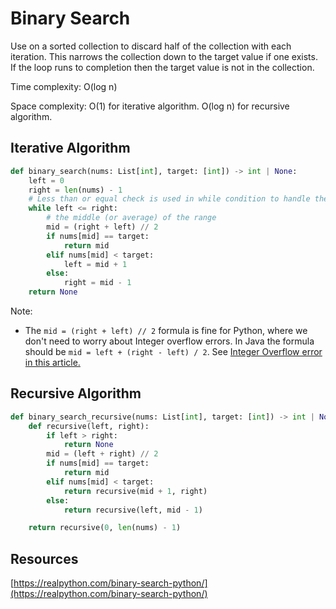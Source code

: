 # Binary Search

Use on a sorted collection to discard half of the collection with each iteration. This narrows the collection down to the target value if one exists. If the loop runs to completion then the target value is not in the collection.

Time complexity: O(log n)

Space complexity: O(1) for iterative algorithm. O(log n) for recursive algorithm.

## Iterative Algorithm

```python
def binary_search(nums: List[int], target: [int]) -> int | None:
    left = 0
    right = len(nums) - 1
    # Less than or equal check is used in while condition to handle the case when there is one element
    while left <= right:
        # the middle (or average) of the range
        mid = (right + left) // 2
        if nums[mid] == target:
            return mid
        elif nums[mid] < target:
            left = mid + 1
        else:
            right = mid - 1
    return None
```

Note:

* The `mid = (right + left) // 2` formula is fine for Python, where we don't need to worry about Integer overflow errors. In Java the formula should be `mid = left + (right - left) / 2`. See [Integer Overflow error in this article.](https://realpython.com/binary-search-python/#integer-overflow)

## Recursive Algorithm

```python
def binary_search_recursive(nums: List[int], target: [int]) -> int | None:
    def recursive(left, right):
        if left > right:
            return None
        mid = (left + right) // 2
        if nums[mid] == target:
            return mid
        elif nums[mid] < target:
            return recursive(mid + 1, right)
        else:
            return recursive(left, mid - 1)

    return recursive(0, len(nums) - 1)
```



## Resources

[https://realpython.com/binary-search-python/](https://realpython.com/binary-search-python/)
